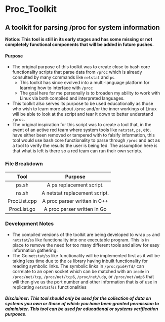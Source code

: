 # Proc_Toolkit

## A toolkit for parsing /proc for system information

**Notice: This tool is still in its early stages and has some missing or not completely functional components that will be added in future pushes.**

#### Purpose

- The original purpose of this toolkit was to create close to bash core functionality scripts that parse data from `/proc` which is already consulted by many commands like `netstat` and `ps`. 
    - This toolkit has since evolved into a multi-language platform for learning how to interface with `/proc`
    - The goal here for me personally is to broaden my ability to work with Linux via both compiled and interpreted languages.
- This toolkit also serves its purpose to be used educationally as those who wish to learn more about `/proc` and/or the inner workings of Linux will be able to look at the script and tear it down to better understand `/proc`. 
- The original inspiration for this script was to create a tool that, in the event of an active red team where system tools like `netstat`, `ps`, etc. have  either been removed or tampered with to falsify information, this tool would use bash core functionality to parse through `/proc` and act as a tool to verify the results the user is being fed. The assumption here is that what is left is there so a red team can run their own scripts. 

### File Breakdown

| Tool  |            Purpose            |
| :---: | :---------------------------: |
| ps.sh |   A ps replacement script.    |
| ns.sh | A netstat replacement script. |
| ProcList.cpp | A proc parser written in C++ |
| ProcList.go | A proc parser written in Go |

### Development Notes
- The compiled versions of the toolkit are being developed to wrap `ps` and `netstat`/`ss` like functionality into one executable program. This is in place to remove the need for too many different tools and allow for easy information gathering.
- The Go `netstat`/`ss` like functionality will be implemented first as it will be taking less time due to the `os` library having inbuilt functionality for reading symbolic links. The symbolic links in `/proc/pid#/fd/` can correlate to an open socket which can be matched with an `inode` in `/proc/net/tcp`, `/proc/net/tcp6`, `/proc/net/udp`, or `/proc/net/udp6` that will then give us the port number and other information that is of use in replicating `netstat`/`ss` functionalities












##### Disclaimer: This tool should only be used for the collection of data on systems you own or those of which you have been granted permission to administer. This tool can be used for educational or systems verification purposes. 